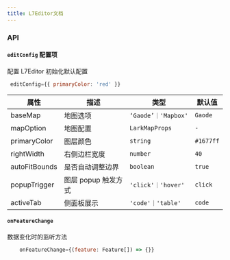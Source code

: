 ```yaml
---
title: L7Editor文档
---
```


### API

<API id='L7Editor'></API>

#### `editConfig` 配置项

配置 L7Editor 初始化默认配置

```js
 editConfig={{ primaryColor: 'red' }}
```

| 属性          | 描述                | 类型                | 默认值    |
| ------------- | ------------------- | ------------------- | --------- |
| baseMap       | 地图选项            | `‘Gaode’｜'Mapbox'` | `Gaode`   |
| mapOption     | 地图配置            | `LarkMapProps`      | `-`       |
| primaryColor  | 图层颜色            | `string`            | `#1677ff` |
| rightWidth    | 右侧边栏宽度        | `number`            | `40`      |
| autoFitBounds | 是否自动调整边界    | `boolean`           | `true`    |
| popupTrigger  | 图层 popup 触发方式 | `'click'｜'hover'`  | `click`   |
| activeTab     | 侧面板展示          | `'code'｜'table'`   | `code`    |

#### `onFeatureChange`

数据变化时的监听方法

```js
    onFeatureChange={(feature: Feature[]) => {}}
```
